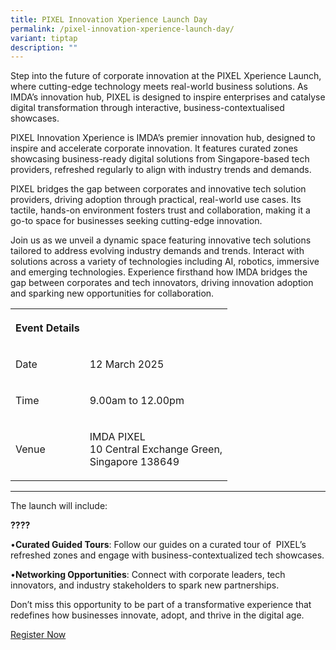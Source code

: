 ```yaml
---
title: PIXEL Innovation Xperience Launch Day
permalink: /pixel-innovation-xperience-launch-day/
variant: tiptap
description: ""
---
```

<p>Step into the future of corporate innovation at the PIXEL Xperience Launch,
where cutting-edge technology meets real-world business solutions. As IMDA’s
innovation hub, PIXEL is designed to inspire enterprises and catalyse digital
transformation through interactive, business-contextualised showcases.</p>
<p></p>
<p>PIXEL Innovation Xperience is IMDA’s premier innovation hub, designed
to inspire and accelerate corporate innovation. It features curated zones
showcasing business-ready digital solutions from Singapore-based tech providers,
refreshed regularly to align with industry trends and demands.</p>
<p>PIXEL bridges the gap between corporates and innovative tech solution
providers, driving adoption through practical, real-world use cases. Its
tactile, hands-on environment fosters trust and collaboration, making it
a go-to space for businesses seeking cutting-edge innovation.</p>
<p>Join us as we unveil a dynamic space featuring innovative tech solutions
tailored to address evolving industry demands and trends. Interact with
solutions across a variety of technologies including AI, robotics, immersive
and emerging technologies. Experience firsthand how IMDA bridges the gap
between corporates and tech innovators, driving innovation adoption and
sparking new opportunities for collaboration.</p>
<p></p>
<table style="minWidth: 50px">
<colgroup>
<col>
<col>
</colgroup>
<tbody>
<tr>
<th rowspan="1" colspan="1">
<p>Event Details</p>
</th>
<th rowspan="1" colspan="1">
<p></p>
</th>
</tr>
<tr>
<td rowspan="1" colspan="1">
<p>Date</p>
</td>
<td rowspan="1" colspan="1">
<p>12 March 2025</p>
</td>
</tr>
<tr>
<td rowspan="1" colspan="1">
<p>Time</p>
</td>
<td rowspan="1" colspan="1">
<p>9.00am to 12.00pm</p>
</td>
</tr>
<tr>
<td rowspan="1" colspan="1">
<p>Venue</p>
</td>
<td rowspan="1" colspan="1">
<p>IMDA PIXEL
<br>10 Central Exchange Green,
<br>Singapore 138649</p>
</td>
</tr>
</tbody>
</table>
<hr>
<p></p>
<p>The launch will include:</p>
<p><strong>????</strong>
</p>
<p></p>
<p>•<strong>Curated Guided Tours</strong>: Follow our guides on a curated
tour of&nbsp; PIXEL’s refreshed zones and engage with business-contextualized
tech showcases.</p>
<p>•<strong>Networking Opportunities</strong>: Connect with corporate leaders,
tech innovators, and industry stakeholders to spark new partnerships.</p>
<p></p>
<p>Don’t miss this opportunity to be part of a transformative experience
that redefines how businesses innovate, adopt, and thrive in the digital
age.</p>
<p></p>
<p><a href="https://go.gov.sg/xperiencelaunchreg" rel="noopener nofollow" target="_blank">Register Now</a>
</p>
<p></p>